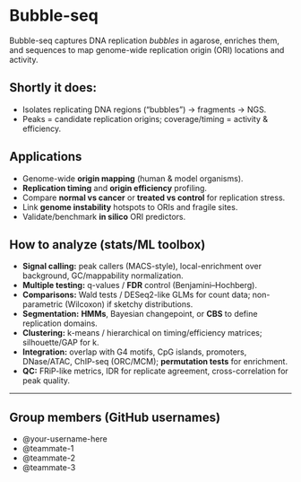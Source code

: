 # Bubble-seq

Bubble-seq captures DNA replication *bubbles* in agarose, enriches them, and sequences to map genome-wide replication origin (ORI) locations and activity.

## Shortly it does:
- Isolates replicating DNA regions (“bubbles”) → fragments → NGS.
- Peaks = candidate replication origins; coverage/timing = activity & efficiency.

## Applications
- Genome-wide **origin mapping** (human & model organisms).
- **Replication timing** and **origin efficiency** profiling.
- Compare **normal vs cancer** or **treated vs control** for replication stress.
- Link **genome instability** hotspots to ORIs and fragile sites.
- Validate/benchmark **in silico** ORI predictors.

## How to analyze (stats/ML toolbox)
- **Signal calling:** peak callers (MACS-style), local-enrichment over background, GC/mappability normalization.
- **Multiple testing:** q-values / **FDR** control (Benjamini–Hochberg).
- **Comparisons:** Wald tests / DESeq2-like GLMs for count data; non-parametric (Wilcoxon) if sketchy distributions.
- **Segmentation:** **HMMs**, Bayesian changepoint, or **CBS** to define replication domains.
- **Clustering:** k-means / hierarchical on timing/efficiency matrices; silhouette/GAP for k.
- **Integration:** overlap with G4 motifs, CpG islands, promoters, DNase/ATAC, ChIP-seq (ORC/MCM); **permutation tests** for enrichment.
- **QC:** FRiP-like metrics, IDR for replicate agreement, cross-correlation for peak quality.

---

## Group members (GitHub usernames)
- @your-username-here
- @teammate-1
- @teammate-2
- @teammate-3

